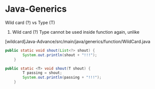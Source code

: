 # Java-Generics

Wild card (?) vs Type (T)

1. Wild card (?) Type cannot be used inside function again, unlike <T>

[wildcard]Java-Advance/src/main/java/generics/function/WildCard.java
```java
public static void shout(List<?> shout) {
        System.out.println(shout + "!!!");
    }
```
```java
public static <T> void shout(T shout) {
        T passing = shout;
        System.out.println(passing + "!!!");
    }
```